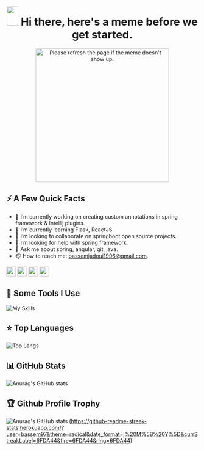 <h1 align="center">
 <img src="https://raw.githubusercontent.com/iampavangandhi/iampavangandhi/master/gifs/Hi.gif" width="30px" height="50px">
 <strong> Hi there, here's a meme before we get started.</strong>
</h1>


<p align="center">
  <img  height="350px" src='https://random-memer.herokuapp.com/' title="Meme" alt="Please refresh the page if the meme doesn't show up.">
</p>

<!--
**bassem97/bassem97** is a ✨ _special_ ✨ repository because its `README.md` (this file) appears on your GitHub profile.

Here are some ideas to get you started:

- 😄 Pronouns: ...
- ⚡ Fun fact: ...
-->

<h2>⚡️ A Few Quick Facts</h2>

- 🔭 I’m currently working on creating custom annotations in spring framework & Intellij plugins.
- 🌱 I’m currently learning Flask, ReactJS.
- 👯 I’m looking to collaborate on springboot open source projects.
- 🤔 I’m looking for help with spring framework.
- 💬 Ask me about spring, angular, git, java.
- 📫 How to reach me: bassemjadoui1996@gmail.com.

<p>
  <a target="_blank" href="https://www.twitter.com/jadoui_bassem"><img  src="https://img.shields.io/badge/twitter-%231DA1F2.svg?&style=for-the-badge&logo=twitter&logoColor=white"         height=25></a> <a target="_blank" href="https://www.linkedin.com/in/bassem-jadoui-85b6b9199"><img src="https://img.shields.io/badge/linkedin-%230077B5.svg?&style=for-the-             badge&logo=linkedin&logoColor=white" height=25></a> <a target="_blank"  href="https://www.instagram.com/bassem_jd/"><img src="https://img.shields.io/badge/instagram-%23E4405F.svg?     &style=for-the-badge&logo=instagram&logoColor=white" height=25></a> <a href="https://dev.to/bassem97"><img src="https://img.shields.io/badge/DEV.TO-%230A0A0A.svg?     &style=for-the-badge&logo=dev-dot-to&logoColor=white" height=25></a>
</p>



<h2>🚀 Some Tools I Use</h2>

![My Skills](https://skillicons.dev/icons?i=html,css,sass,bootstrap,js,ts,py,java,php,jquery,r,styledcomponents,tailwind,nodejs,expressjs,angular,webpack,spring,maven,flask,django,react,redux,laravel,symfony,dotnet,mongodb,mysql,sqlite,postgres,graphql,discord,linux,git,github,gitlab,idea,jenkins,kubernetes,vim,regex,stackoverflow,figma)

## ⭐ **Top Languages**

![Top Langs](https://github-readme-stats.vercel.app/api/top-langs/?username=bassem97&theme=radical&layout=compact)

## 📊 **GitHub Stats**

![Anurag's GitHub stats](https://github-readme-stats.vercel.app/api?username=bassem97&show_icons=true&theme=radical)

## 🏆 **Github Profile Trophy**

![Anurag's GitHub stats](https://github-profile-trophy.vercel.app/?username=bassem97&theme=radical&row=1&column=10)
(https://github-readme-streak-stats.herokuapp.com/?user=bassem97&theme=radical&date_format=j%20M%5B%20Y%5D&currStreakLabel=6FDA44&fire=6FDA44&ring=6FDA44)




